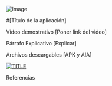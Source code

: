 ![Image](https://raw.githubusercontent.com/E3-Semana-Tec/ReporteAvances/master/Imagenes/tesla-logo-text-png-7_opt.png)

#[Título de la aplicación]

Video demostrativo
[Poner link del video]

Párrafo Explicativo 
[Explicar]

Archivos descargables 
[APK y AIA]

[![TITLE](https://img.youtube.com/vi/8n84DjIJGkA/0.jpg)](https://www.youtube.com/watch?v=8n84DjIJGkA)

Referencias 
